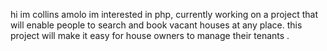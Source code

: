hi im collins amolo im interested in php, currently working on a project that will enable people to search and book vacant houses at any place.
this project will make it easy for house owners to manage their tenants .
